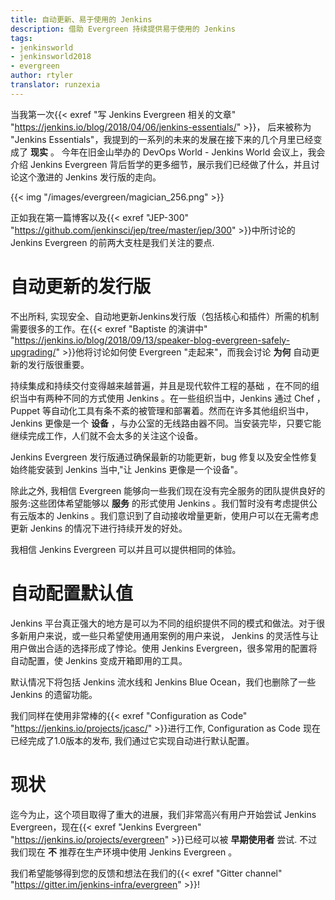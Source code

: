 ```yaml
---
title: 自动更新、易于使用的 Jenkins
description: 借助 Evergreen 持续提供易于使用的 Jenkins
tags:
- jenkinsworld
- jenkinsworld2018
- evergreen
author: rtyler
translator: runzexia
---
```


当我第一次{{< exref "写 Jenkins Evergreen 相关的文章" "https://jenkins.io/blog/2018/04/06/jenkins-essentials/" >}}， 后来被称为 "Jenkins Essentials"，我提到的一系列的未来的发展在接下来的几个月里已经变成了 **现实** 。 今年在旧金山举办的 DevOps World - Jenkins World 会议上，我会介绍 Jenkins Evergreen 背后哲学的更多细节，展示我们已经做了什么，并且讨论这个激进的 Jenkins 发行版的走向。

{{< img "/images/evergreen/magician_256.png" >}}

正如我在第一篇博客以及{{< exref "JEP-300" "https://github.com/jenkinsci/jep/tree/master/jep/300" >}}中所讨论的 Jenkins Evergreen 的前两大支柱是我们关注的要点.

# 自动更新的发行版

不出所料, 实现安全、自动地更新Jenkins发行版（包括核心和插件）所需的机制需要很多的工作。在{{< exref "Baptiste 的演讲中" "https://jenkins.io/blog/2018/09/13/speaker-blog-evergreen-safely-upgrading/" >}}他将讨论如何使 Evergreen "走起来"，而我会讨论 **为何** 自动更新的发行版很重要。

持续集成和持续交付变得越来越普遍，并且是现代软件工程的基础 ，在不同的组织当中有两种不同的方式使用 Jenkins 。在一些组织当中，Jenkins 通过 Chef ，Puppet 等自动化工具有条不紊的被管理和部署着。然而在许多其他组织当中， Jenkins 更像是一个 **设备** ，与办公室的无线路由器不同。当安装完毕，只要它能继续完成工作，人们就不会太多的关注这个设备。

Jenkins Evergreen 发行版通过确保最新的功能更新，bug 修复以及安全性修复始终能安装到 Jenkins 当中,"让 Jenkins 更像是一个设备"。

除此之外, 我相信 Evergreen 能够向一些我们现在没有完全服务的团队提供良好的服务:这些团体希望能够以 **服务** 的形式使用 Jenkins 。我们暂时没有考虑提供公有云版本的 Jenkins 。我们意识到了自动接收增量更新，使用户可以在无需考虑更新 Jenkins 的情况下进行持续开发的好处。

我相信 Jenkins Evergreen 可以并且可以提供相同的体验。

# 自动配置默认值

Jenkins 平台真正强大的地方是可以为不同的组织提供不同的模式和做法。对于很多新用户来说，或一些只希望使用通用案例的用户来说， Jenkins 的灵活性与让用户做出合适的选择形成了悖论。使用 Jenkins Evergreen，很多常用的配置将自动配置，使 Jenkins 变成开箱即用的工具。

默认情况下将包括 Jenkins 流水线和 Jenkins Blue Ocean，我们也删除了一些 Jenkins 的遗留功能。

我们同样在使用非常棒的{{< exref "Configuration as Code" "https://jenkins.io/projects/jcasc/" >}}进行工作, Configuration as Code 现在已经完成了1.0版本的发布, 我们通过它实现自动进行默认配置。

# 现状

迄今为止，这个项目取得了重大的进展，我们非常高兴有用户开始尝试 Jenkins Evergreen，现在{{< exref "Jenkins Evergreen" "https://jenkins.io/projects/evergreen" >}}已经可以被 **早期使用者** 尝试. 不过我们现在 **不** 推荐在生产环境中使用 Jenkins Evergreen 。

我们希望能够得到您的反馈和想法在我们的{{< exref "Gitter channel" "https://gitter.im/jenkins-infra/evergreen" >}}!
